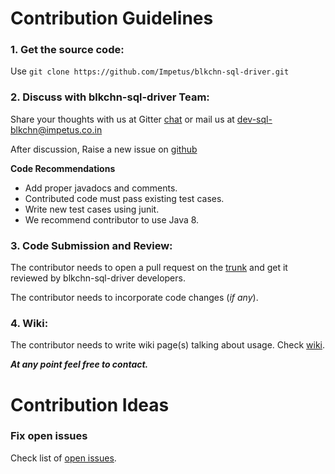 # Contribution Guidelines

### 1. Get the source code: 

Use `git clone https://github.com/Impetus/blkchn-sql-driver.git`

### 2. Discuss with blkchn-sql-driver Team:

Share your thoughts with us at Gitter [chat](https://gitter.im/Impetus/blkchn-sql-driver?utm_source=badge&utm_medium=badge&utm_campaign=pr-badge&utm_content=badge) or mail us at dev-sql-blkchn@impetus.co.in

After discussion, Raise a new issue on [github](https://github.com/Impetus/blkchn-sql-driver/issues)

**Code Recommendations**

- Add proper javadocs and comments.
- Contributed code must pass existing test cases.
- Write new test cases using junit.
- We recommend contributor to use Java 8.


### 3. Code Submission and Review:

The contributor needs to open a pull request on the [trunk](https://github.com/Impetus/blkchn-sql-driver/pulls) and get it reviewed by blkchn-sql-driver developers.

The contributor needs to incorporate code changes (_if any_).

### 4. Wiki:

The contributor needs to write wiki page(s) talking about usage. Check [wiki](https://github.com/Impetus/blkchn-sql-driver/wiki).


_**At any point feel free to contact.**_



# Contribution Ideas

### Fix open issues

 Check list of  [open issues](https://github.com/Impetus/blkchn-sql-driver/issues).